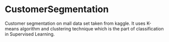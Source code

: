 # CustomerSegmentation
Customer segmentation on mall data set taken from kaggle. It uses K-means algorithm and clustering technique which is the part of classification in Supervised Learning.
